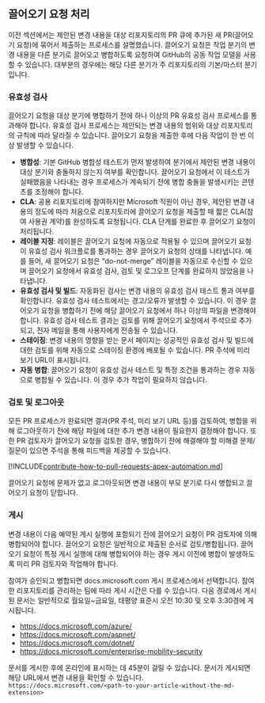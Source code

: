 ## <a name="pull-request-processing"></a>끌어오기 요청 처리

이전 섹션에서는 제안된 변경 내용을 대상 리포지토리의 PR 큐에 추가된 새 PR(끌어오기 요청)에 묶어서 제출하는 프로세스를 설명했습니다. 끌어오기 요청은 작업 분기의 변경 내용을 다른 분기로 끌어오고 병합하도록 요청하여 GitHub의 공동 작업 모델을 사용할 수 있습니다. 대부분의 경우에는 해당 다른 분기가 주 리포지토리의 기본/마스터 분기입니다.

### <a name="validation"></a>유효성 검사

끌어오기 요청을 대상 분기에 병합하기 전에 하나 이상의 PR 유효성 검사 프로세스를 통과해야 합니다. 유효성 검사 프로세스는 제안되는 변경 내용의 범위와 대상 리포지토리의 규칙에 따라 달라질 수 있습니다. 끌어오기 요청을 제출한 후에 다음 작업이 한 번 이상 발생할 수 있습니다.

- **병합성**: 기본 GitHub 병합성 테스트가 먼저 발생하여 분기에서 제안된 변경 내용이 대상 분기와 충돌하지 않는지 여부를 확인합니다. 끌어오기 요청에서 이 테스트가 실패했음을 나타내는 경우 프로세스가 계속되기 전에 병합 충돌을 발생시키는 콘텐츠를 조정해야 합니다.
- **CLA**: 공용 리포지토리에 참여하지만 Microsoft 직원이 아닌 경우, 제안된 변경 내용의 정도에 따라 처음으로 리포지토리에 끌어오기 요청을 제출할 때 짧은 CLA(참여 사용권 계약)를 완성하도록 요청됩니다. CLA 단계를 완료한 후 끌어오기 요청이 처리됩니다.
- **레이블 지정**: 레이블은 끌어오기 요청에 자동으로 적용될 수 있으며 끌어오기 요청이 유효성 검사 워크플로를 통과하는 경우 끌어오기 요청의 상태를 나타냅니다. 예를 들어, 새 끌어오기 요청은 “do-not-merge” 레이블을 자동으로 수신할 수 있으며 끌어오기 요청에서 유효성 검사, 검토 및 로그오프 단계를 완료하지 않았음을 나타냅니다.
- **유효성 검사 및 빌드**: 자동화된 검사는 변경 내용의 유효성 검사 테스트 통과 여부를 확인합니다. 유효성 검사 테스트에서는 경고/오류가 발생할 수 있습니다. 이 경우 끌어오기 요청을 병합하기 전에 해당 끌어오기 요청에서 하나 이상의 파일을 변경해야 합니다. 유효성 검사 테스트 결과는 검토를 위해 끌어오기 요청에서 주석으로 추가되고, 전자 메일을 통해 사용자에게 전송될 수 있습니다.
- **스테이징**: 변경 내용의 영향을 받는 문서 페이지는 성공적인 유효성 검사 및 빌드에 대한 검토를 위해 자동으로 스테이징 환경에 배포될 수 있습니다. PR 주석에 미리 보기 URL이 표시됩니다.
- **자동 병합**: 끌어오기 요청이 유효성 검사 테스트 및 특정 조건을 통과하는 경우 자동으로 병합될 수 있습니다. 이 경우 추가 작업이 필요하지 않습니다.

### <a name="review-and-sign-off"></a>검토 및 로그아웃

모든 PR 프로세스가 완료되면 결과(PR 주석, 미리 보기 URL 등)를 검토하여, 병합을 위해 로그아웃하기 전에 해당 파일에 대한 추가 변경 내용이 필요한지 결정해야 합니다. 또한 PR 검토자가 끌어오기 요청을 검토한 경우, 병합하기 전에 해결해야 할 미해결 문제/질문이 있으면 주석을 통해 피드백을 제공할 수 있습니다.

[!INCLUDE[contribute-how-to-pull-requests-apex-automation.md](contribute-how-to-pull-requests-apex-automation.md)]

끌어오기 요청에 문제가 없고 로그아웃되면 변경 내용이 부모 분기로 다시 병합되고 끌어오기 요청이 닫힙니다.

### <a name="publishing"></a>게시

변경 내용이 다음 예약된 게시 실행에 포함되기 전에 끌어오기 요청이 PR 검토자에 의해 병합되어야 합니다. 끌어오기 요청은 일반적으로 제출된 순서로 검토/병합됩니다. 끌어오기 요청이 특정 게시 실행에 대해 병합되어야 하는 경우 게시 이전에 병합이 발생하도록 미리 PR 검토자와 작업해야 합니다.

참여가 승인되고 병합되면 docs.microsoft.com 게시 프로세스에서 선택합니다. 참여한 리포지토리를 관리하는 팀에 따라 게시 시간은 다를 수 있습니다. 다음 경로에서 게시된 문서는 일반적으로 월요일~금요일, 태평양 표준시 오전 10:30 및 오후 3:30경에 게시됩니다.

- https://docs.microsoft.com/azure/
- https://docs.microsoft.com/aspnet/
- https://docs.microsoft.com/dotnet/
- https://docs.microsoft.com/enterprise-mobility-security

문서를 게시한 후에 온라인에 표시하는 데 45분이 걸릴 수 있습니다. 문서가 게시되면 해당 URL에서 변경 내용을 확인할 수 있습니다. `https://docs.microsoft.com/<path-to-your-article-without-the-md-extension>`
